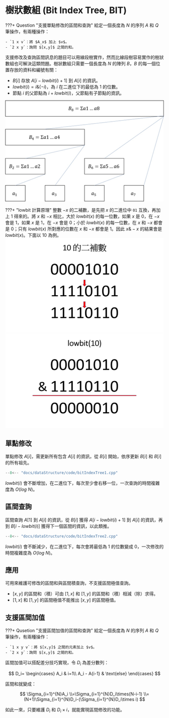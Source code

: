 # 樹狀數組 (Bit Index Tree, BIT)

???+ Question "支援單點修改的區間和查詢"
    給定一個長度為 $N$ 的序列 $A$ 和 $Q$ 筆操作，有兩種操作：
    
    - `1 x v`：將 $A_x$ 加上 $v$。
    - `2 x y`：詢問 $[x,y]$ 之間的和。

支援修改及查詢區間訊息的題目可以用線段樹實作，然而比線段樹容易實作的樹狀數組也可解決這類問題。樹狀數組只需要一個長度為 $N$ 的陣列 $B$，$B$ 的每一個位置存放的資料和編號有關：

- $B[i]$ 存放 $A[i-lowbit(i)+1]$ 到 $A[i]$ 的資訊。
- $lowbit(i)=i\&(-i)$，為 $i$ 在二進位下的最低為 $1$ 的位數。
- 節點 $i$ 的父節點為 $i+lowbit(i)$，父節點有子節點的資訊。

![](images/bitIndexTree1.jpg)

???+ "lowbit 計算原理"
    整數 $-x$ 的二補數，是先把 $x$ 的二進位中 `01` 互換，再加上 $1$ 得來的。將 $x$ 和 $-x$ 相比，大於 $lowbit(x)$ 的每一位數，如果 $x$ 是 $0$，在 $-x$ 會是 $1$，如果 $x$ 是 $1$，在 $-x$ 會是 $0$；小於 $lowbit(x)$ 的每一位數，在 $x$ 和 $-x$ 都會是 $0$；只有 $lowbit(x)$ 所對應的位數在 $x$ 和 $-x$ 都會是 $1$。因此 $x\&-x$ 的結果會是 $lowbit(x)$。下面以 $10$ 為例。
    ![](images/bitIndexTree2.jpg)
    ![](images/bitIndexTree3.jpg)

## 單點修改

單點修改 $A[i]$，需更新所有包含 $A[i]$ 的資訊，從 $B[i]$ 開始，依序更新 $B[i]$ 和 $B[i]$ 的所有祖先。

```cpp
--8<-- "docs/dataStructure/code/bitIndexTree1.cpp"
```

$lowbit(i)$ 會不斷增加，在二進位下，每次至少會右移一位，一次查詢的時間複雜度為 $O(log\ N)$。

## 區間查詢

區間查詢 $A[1]$ 到 $A[i]$ 的資訊，從 $B[i]$ 獲得 $A[i-lowbit(i)+1]$ 到 $A[i]$ 的資訊，再到 $B[i-lowbit(i)]$ 獲得下一個區間的資訊，以此類推。

```cpp
--8<-- "docs/dataStructure/code/bitIndexTree2.cpp"
```

$lowbit(i)$ 會不斷減少，在二進位下，每次會將最低為 $1$ 的位數變成 $0$，一次修改的時間複雜度為 $O(log\ N)$。

## 應用

可用來維護可修改的區間和與區間積查詢，不支援區間極值查詢。

- $[x,y]$ 的區間和（積）可由 $[1,x]$ 和 $[1,y]$ 的區間和（積）相減（除）求得。
- $[1,x]$ 和 $[1,y]$ 的區間極值不能推出 $[x,y]$ 的區間極值。

## 支援區間加值

???+ Qusetion "支援區間加值的區間和查詢"
    給定一個長度為 $N$ 的序列 $A$ 和 $Q$ 筆操作，有兩種操作：

    - `1 x y v`：將 $[x,y]$ 之間的元素加上 $v$。
    - `2 x y`：詢問 $[x,y]$ 之間的和。

區間加值可以搭配差分技巧實現，令 $D_i$ 為差分數列：

$$
D_i=
\begin{cases}
A_i & i=1\\
A_i - A{i-1} & \text{else}
\end{cases}
$$

區間和就變成：

$$
\Sigma_{i=1}^{N}A_i
\\=\Sigma_{i=1}^{N}D_i\times(N-i-1)
\\=(N+1)\Sigma_{i=1}^{N}D_i-(\Sigma_{i=1}^{N}D_i\times i)
$$

如此一來，只要維護 $D_i$ 和 $D_i\times i$，就能實現區間修改的功能。

[^1]: [樹狀數組 - WiwiHo 的競程筆記](https://cp.wiwiho.me/fenwick-tree/)
[^2]: [前缀和 & 差分 - OI Wiki](https://oi-wiki.org/basic/prefix-sum/)